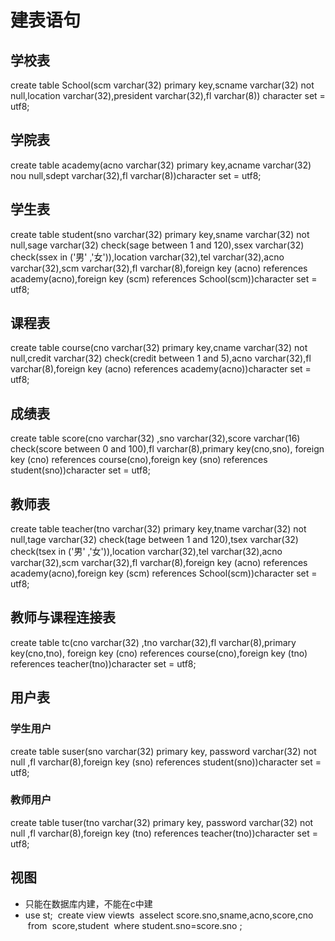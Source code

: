 # 建表语句
## 学校表
   create table School(scm varchar(32)  primary key,scname varchar(32) not null,location varchar(32),president varchar(32),fl varchar(8)) character set = utf8;
## 学院表
   create table academy(acno varchar(32)  primary key,acname varchar(32) nou null,sdept varchar(32),fl varchar(8))character set = utf8;
## 学生表   
   create table student(sno varchar(32)  primary key,sname varchar(32) not null,sage varchar(32) check(sage between 1 and 120),ssex varchar(32) check(ssex in ('男' ,'女')),location varchar(32),tel varchar(32),acno varchar(32),scm varchar(32),fl varchar(8),foreign key (acno) references academy(acno),foreign key (scm) references School(scm))character set = utf8;
## 课程表
   create table course(cno varchar(32)  primary key,cname varchar(32) not null,credit varchar(32) check(credit between 1 and 5),acno varchar(32),fl varchar(8),foreign key (acno) references academy(acno))character set = utf8;
## 成绩表
   create table score(cno varchar(32) ,sno varchar(32),score varchar(16) check(score between 0 and 100),fl varchar(8),primary key(cno,sno), foreign key (cno) references course(cno),foreign key (sno) references student(sno))character set = utf8;
## 教师表
   create table teacher(tno varchar(32)  primary key,tname varchar(32) not null,tage varchar(32) check(tage between 1 and 120),tsex varchar(32) check(tsex in ('男' ,'女')),location varchar(32),tel varchar(32),acno varchar(32),scm varchar(32),fl varchar(8),foreign key (acno) references academy(acno),foreign key (scm) references School(scm))character set = utf8;
## 教师与课程连接表
   create table tc(cno varchar(32) ,tno varchar(32),fl varchar(8),primary key(cno,tno), foreign key (cno) references course(cno),foreign key (tno) references teacher(tno))character set = utf8;
## 用户表
### 学生用户
   create table suser(sno varchar(32) primary key, password varchar(32) not null ,fl varchar(8),foreign key (sno) references student(sno))character set = utf8;
### 教师用户
   create table tuser(tno varchar(32) primary key, password varchar(32) not null ,fl varchar(8),foreign key (tno) references teacher(tno))character set = utf8;
## 视图
   - 只能在数据库内建，不能在c中建
   - use  st;  create view viewts  asselect score.sno,sname,acno,score,cno  from  score,student  where student.sno=score.sno ;
